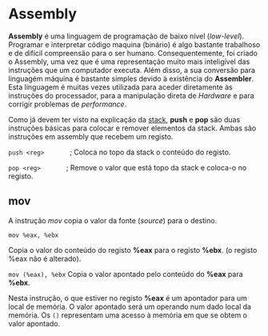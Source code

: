 # Assembly

**Assembly** é uma linguagem de programação de baixo nível (*low-level*). Programar e interpretar código maquina (binário) é algo bastante trabalhoso e de difícil compreensão para o ser humano. Consequentemente, foi criado o Assembly, uma vez que é uma
representação muito mais inteligível das instruções que um computador
executa. Além disso, a sua conversão para linguagém máquina é bastante simples devido à existência do **Assembler**. Esta linguagem é muitas vezes utilizada para aceder diretamente às instruções do processador, para a manipulação direta de *Hardware* e para corrigir problemas de *performance*.


Como já devem ter visto na explicação da [stack](stack.md), **push** e
**pop** são duas instruções básicas para colocar e remover elementos da
stack. Ambas são instruções em assembly que recebem um registo.

```push <reg>```
 &nbsp; &nbsp; &nbsp; &nbsp; &nbsp; &nbsp; ; Coloca no 
topo da stack o conteúdo do registo.

```pop <reg>```
 &nbsp; &nbsp; &nbsp; &nbsp; &nbsp; &nbsp; ; Remove o valor que está
topo da stack e coloca-o no registo.

## mov

A instrução *mov* copia o valor da fonte (*source*) para o destino.

```mov %eax, %ebx```

 Copia o valor do conteúdo do registo **%eax** para o registo **%ebx**. (o registo %eax não é alterado).

```mov (%eax), %ebx```  Copia o valor apontado pelo conteúdo do **%eax** para **%ebx**.

Nesta instrução, o que estiver no registo **%eax** é um apontador para um local de memória. O valor apontado será um operando num dado local da memória. Os `()` representam uma acesso à memória em que se obtem o valor apontado.